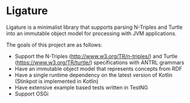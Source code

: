 # Ligature

Ligature is a minimalist library that supports parsing N-Triples and Turtle into an immutable object model for processing with JVM applications.

The goals of this project are as follows:
* Support the N-Triples (http://www.w3.org/TR/n-triples/) and Turtle (https://www.w3.org/TR/turtle/) specifications with ANTRL grammars
* Have an immutable object model that represents concepts from RDF
* Have a single runtime dependency on the latest version of Kotlin (Stinkpot is implemented in Kotlin)
* Have extensive example based tests written in TestNG
* Support OSGi
